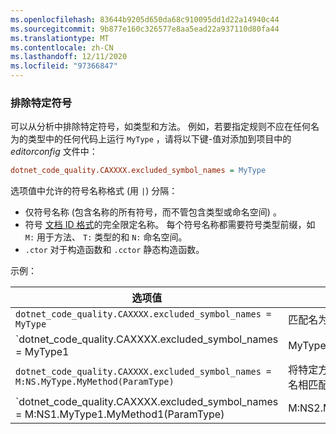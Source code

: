 ```yaml
---
ms.openlocfilehash: 83644b9205d650da68c910095dd1d22a14940c44
ms.sourcegitcommit: 9b877e160c326577e8aa5ead22a937110d80fa44
ms.translationtype: MT
ms.contentlocale: zh-CN
ms.lasthandoff: 12/11/2020
ms.locfileid: "97366847"
---
```

### <a name="exclude-specific-symbols"></a>排除特定符号

可以从分析中排除特定符号，如类型和方法。 例如，若要指定规则不应在任何名为的类型中的任何代码上运行 `MyType` ，请将以下键-值对添加到项目中的 *editorconfig* 文件中：

```ini
dotnet_code_quality.CAXXXX.excluded_symbol_names = MyType
```

选项值中允许的符号名称格式 (用 `|`) 分隔：

- 仅符号名称 (包含名称的所有符号，而不管包含类型或命名空间) 。
- 符号 [文档 ID 格式](../../docs/csharp/programming-guide/xmldoc/processing-the-xml-file.md#id-strings)的完全限定名称。 每个符号名称都需要符号类型前缀，如 `M:` 用于方法、 `T:` 类型的和 `N:` 命名空间。
- `.ctor` 对于构造函数和 `.cctor` 静态构造函数。

示例：

| 选项值 | 总结 |
| --- | --- |
|`dotnet_code_quality.CAXXXX.excluded_symbol_names = MyType` | 匹配名为的所有符号 `MyType` 。 |
|`dotnet_code_quality.CAXXXX.excluded_symbol_names = MyType1|MyType2` | 匹配名为 `MyType1` 或的所有符号 `MyType2` 。 |
|`dotnet_code_quality.CAXXXX.excluded_symbol_names = M:NS.MyType.MyMethod(ParamType)` | 将特定方法 `MyMethod` 与指定的完全限定的签名相匹配。 |
|`dotnet_code_quality.CAXXXX.excluded_symbol_names = M:NS1.MyType1.MyMethod1(ParamType)|M:NS2.MyType2.MyMethod2(ParamType)` | 将特定方法 `MyMethod1` 与 `MyMethod2` 相应的完全限定的签名相匹配。 |
